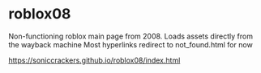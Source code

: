 # roblox08

Non-functioning roblox main page from 2008. 
Loads assets directly from the wayback machine
Most hyperlinks redirect to not_found.html for now

https://soniccrackers.github.io/roblox08/index.html

